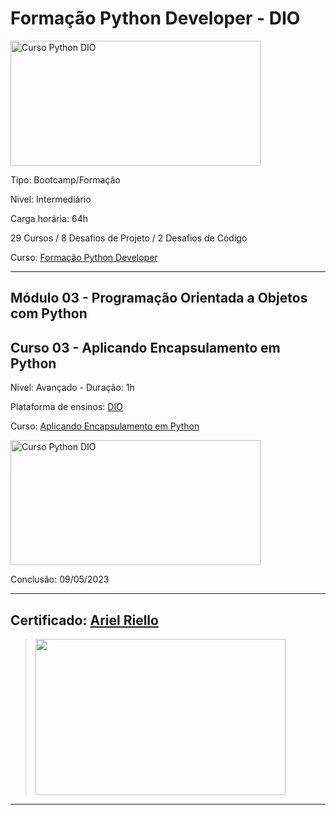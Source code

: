 # **Formação Python Developer - DIO**

<img src="https://hermes.dio.me/tracks/cover/ac0e208f-9ab9-471d-84ae-0107cfd2156a.png" alt="Curso Python DIO" width="400" height="200">

Tipo: Bootcamp/Formação

Nivel: Intermediário

Carga horária: 64h

29 Cursos / 8 Desafios de Projeto / 2 Desafios de Código

Curso: [Formação Python Developer](https://web.dio.me/track/formacao-python-developer)

---
## **Módulo 03 - Programação Orientada a Objetos com Python**
## **Curso 03 - Aplicando Encapsulamento em Python**

Nivel: Avançado - Duração: 1h

Plataforma de ensinos: [DIO](www.dio.me)

Curso: [Aplicando Encapsulamento em Python](https://web.dio.me/course/encapsulamento/learning/2efc143d-fd96-4455-a423-aca0409ab954?back=/track/formacao-python-developer&tab=undefined&moduleId=undefined)

<img src="https://hermes.dio.me/courses/cover/ba12fdd5-9d7f-4e31-a677-77191d08f7a2_cover.png" alt="Curso Python DIO" width="400" height="200">


Conclusão: 09/05/2023

---
## Certificado: [Ariel Riello](https://www.dio.me/certificate/006EA0F6/share)
>
><img src="https://hermes.digitalinnovation.one/certificates/cover/006EA0F6.jpg" width="400" height="250">
---